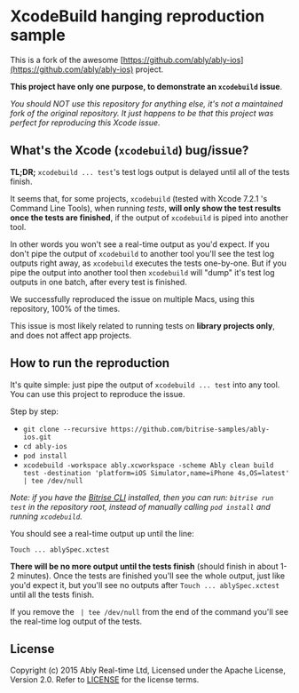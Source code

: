 # XcodeBuild hanging reproduction sample

This is a fork of the awesome [https://github.com/ably/ably-ios](https://github.com/ably/ably-ios)
project.

**This project have only one purpose, to demonstrate an `xcodebuild` issue**.

*You should NOT use this repository for anything else, it's not a maintained
fork of the original repository. It just happens to be that this project
was perfect for reproducing this Xcode issue.*


## What's the Xcode (`xcodebuild`) bug/issue?

**TL;DR;** `xcodebuild ... test`'s test logs output is delayed until
all of the tests finish.

It seems that, for some projects, `xcodebuild` (tested with Xcode 7.2.1 's Command Line Tools),
when running *tests*, **will only show the test results once the tests are finished**,
if the output of `xcodebuild` is piped into another tool.

In other words you won't see a real-time output as you'd expect.
If you don't pipe the output of `xcodebuild` to another tool
you'll see the test log outputs right away, as `xcodebuild` executes the
tests one-by-one. But if you pipe the output into another tool
then `xcodebuild` will "dump" it's test log outputs in one batch,
after every test is finished.

We successfully reproduced the issue on multiple Macs, using this repository, 100% of the times.

This issue is most likely related to running tests on **library projects only**,
and does not affect app projects.


## How to run the reproduction

It's quite simple: just pipe the output of `xcodebuild ... test` into any tool.
You can use this project to reproduce the issue.

Step by step:

* `git clone --recursive https://github.com/bitrise-samples/ably-ios.git`
* `cd ably-ios`
* `pod install`
* `xcodebuild -workspace ably.xcworkspace -scheme Ably clean build test -destination 'platform=iOS Simulator,name=iPhone 4s,OS=latest' | tee /dev/null`

*Note: if you have the [Bitrise CLI](https://www.bitrise.io/cli) installed,
then you can run: `bitrise run test` in the repository root,
instead of manually calling `pod install` and running `xcodebuild`.*

You should see a real-time output up until the line:

`Touch ... ablySpec.xctest`

**There will be no more output until the tests finish** (should finish in about 1-2 minutes).
Once the tests are finished you'll see the whole output, just like you'd expect it,
but you'll see no outputs after `Touch ... ablySpec.xctest` until all the tests
finish.

If you remove the ` | tee /dev/null` from the end of the command
you'll see the real-time log output of the tests.


## License

Copyright (c) 2015 Ably Real-time Ltd, Licensed under the Apache License, Version 2.0.  Refer to [LICENSE](LICENSE) for the license terms.
